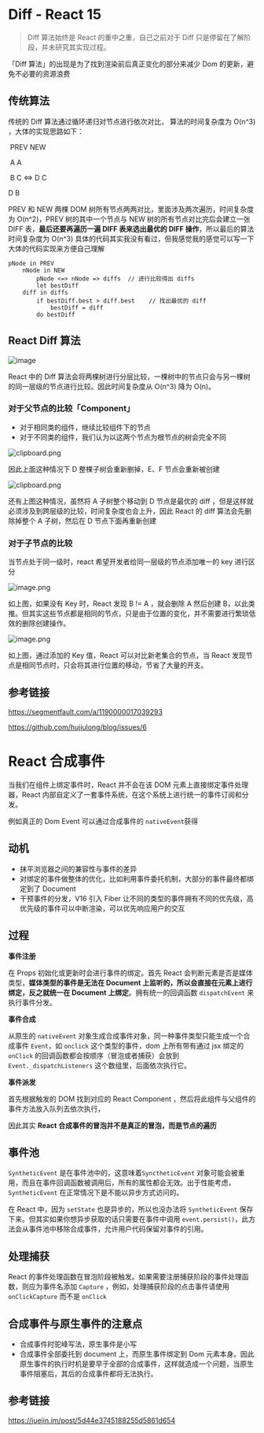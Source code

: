 

# Diff - React 15

> Diff 算法始终是 React 的重中之重，自己之前对于 Diff 只是停留在了解阶段，并未研究其实现过程。

「Diff 算法」的出现是为了找到渲染前后真正变化的部分来减少 Dom 的更新，避免不必要的资源浪费

## 传统算法

传统的 Diff 算法通过循环递归对节点进行依次对比， 算法的时间复杂度为 O(n^3) ，大体的实现思路如下：

​	   PREV            NEW

​	   A                     A

​    B     C   <=>   D     C

D                                    B

PREV 和 NEW 两棵 DOM 树所有节点两两对比，里面涉及两次遍历，时间复杂度为 O(n^2)，PREV 树的其中一个节点与 NEW 树的所有节点对比完后会建立一张 DIFF 表，**最后还要再遍历一遍 DIFF 表来选出最优的 DIFF 操作**，所以最后的算法时间复杂度为 O(n^3) 具体的代码其实我没有看过，但我感觉我的感觉可以写一下大体的代码实现来方便自己理解

```
pNode in PREV
	nNode in NEW
		pNode <=> nNode => diffs  // 进行比较得出 diffs
		let bestDiff
    diff in diffs
    	if bestDiff.best > diff.best 	// 找出最优的 diff
    		bestDiff = diff
    	do bestDiff
```

## React Diff 算法

![image](https://user-images.githubusercontent.com/13267437/38466062-21517a74-3b56-11e8-8f87-414943271683.png)

React 中的 Diff 算法会将两棵树进行分层比较，一棵树中的节点只会与另一棵树的同一层级的节点进行比较。因此时间复杂度从 O(n^3) 降为 O(n)。

### 对于父节点的比较「Component」

- 对于相同类的组件，继续比较组件下的节点
- 对于不同类的组件，我们认为以这两个节点为根节点的树会完全不同

![clipboard.png](https://segmentfault.com/img/bVbjz1q?w=542&h=221)

因此上面这种情况下 D 整棵子树会重新删掉，E、F 节点会重新被创建

![clipboard.png](https://segmentfault.com/img/bVbjzVs?w=532&h=309)

还有上图这种情况，虽然将 A 子树整个移动到 D 节点是最优的 diff ，但是这样就必须涉及到跨层级的比较，时间复杂度也会上升，因此 React 的 diff 算法会先删除掉整个 A 子树，然后在 D 节点下面再重新创建

### 对于子节点的比较

当节点处于同一级时，react 希望开发者给同一层级的节点添加唯一的 key 进行区分

![image.png](https://cdn.nlark.com/yuque/0/2019/png/146046/1556242828648-c8f5a671-af4c-4b58-9b8f-ee97455493fc.png?x-oss-process=image/resize,w_400)

如上图，如果没有 Key 时，React 发现 B != A ，就会删除 A 然后创建 B，以此类推。但其实这些节点都是相同的节点，只是由于位置的变化，并不需要进行繁琐低效的删除创建操作。

![image.png](https://cdn.nlark.com/yuque/0/2019/png/146046/1556242875967-9ac94c85-edab-44fe-84d6-1e6ab74a4fca.png?x-oss-process=image/resize,w_388)

如上图，通过添加的 Key 值，React 可以对比新老集合的节点，当 React 发现节点是相同节点时，只会将其进行位置的移动，节省了大量的开支。



## 参考链接

https://segmentfault.com/a/1190000017039293

https://github.com/hujiulong/blog/issues/6



# React 合成事件

当我们在组件上绑定事件时，React 并不会在该 DOM 元素上直接绑定事件处理器，React 内部自定义了一套事件系统，在这个系统上进行统一的事件订阅和分发。

例如真正的 Dom Event 可以通过合成事件的 `nativeEvent`获得

## 动机

- 抹平浏览器之间的兼容性与事件的差异
- 对绑定的事件做整体的优化，比如利用事件委托机制，大部分的事件最终都绑定到了 Document
- 干预事件的分发，V16 引入 Fiber 让不同的类型的事件拥有不同的优先级，高优先级的事件可以中断渲染，可以优先响应用户的交互

## 过程

**事件注册**

在 Props 初始化或更新时会进行事件的绑定。首先 React 会判断元素是否是媒体类型，**媒体类型的事件是无法在 Document 上监听的，所以会直接在元素上进行绑定，反之就统一在 Document 上绑定**。拥有统一的回调函数 `dispatchEvent` 来执行事件分发。

**事件合成**

从原生的 `nativeEvent` 对象生成合成事件对象，同一种事件类型只能生成一个合成事件 `Event`，如 `onclick` 这个类型的事件，dom 上所有带有通过 jsx 绑定的 `onClick` 的回调函数都会按顺序（冒泡或者捕获）会放到`Event._dispatchListeners` 这个数组里，后面依次执行它。

**事件派发**

首先根据触发的 DOM 找到对应的 React Component ，然后将此组件与父组件的事件方法放入队列去依次执行，

因此其实 **React 合成事件的冒泡并不是真正的冒泡，而是节点的遍历**

## 事件池

`SyntheticEvent` 是在事件池中的，这意味着`SynctheticEvent` 对象可能会被重用，而且在事件回调函数被调用后，所有的属性都会无效。出于性能考虑， `SyntheticEvent` 在正常情况下是不能以异步方式访问的。

在 React 中，因为 `setState` 也是异步的，所以也没办法将 `SyntheticEvent` 保存下来。但其实如果你想异步获取的话只需要在事件中调用 `event.persist()`，此方法会从事件池中移除合成事件，允许用户代码保留对事件的引用。

## 处理捕获

React 的事件处理函数在冒泡阶段被触发。如果需要注册捕获阶段的事件处理函数，则应为事件名添加 `Capture` ，例如，处理捕获阶段的点击事件请使用 `onClickCapture` 而不是 `onClick` 

## 合成事件与原生事件的注意点

- 合成事件时驼峰写法，原生事件是小写
- 合成事件全部委托到 document 上，而原生事件绑定到 Dom 元素本身。因此原生事件的执行时机是要早于全部的合成事件，这样就造成一个问题，当原生事件阻塞后，其后的合成事件都将无法执行。

## 参考链接

https://juejin.im/post/5d44e3745188255d5861d654

